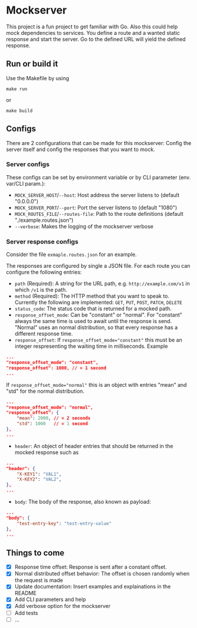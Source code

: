 # Mockserver

This project is a fun project to get familiar with Go. Also this could help mock dependencies to services.
You define a route and a wanted static response and start the server.
Go to the defined URL will yield the defined response.

## Run or build it
Use the Makefile by using
```shell
make run
```
or
```shell
make build
```

## Configs
There are 2 configurations that can be made for this mockserver: Config the server itself and config the responses that you want to mock.
### Server configs
These configs can be set by environment variable or by CLI parameter (env. var/CLI param.):
- `MOCK_SERVER_HOST`/`--host`: Host address the server listens to (default "0.0.0.0")
- `MOCK_SERVER_PORT`/`--port`: Port the server listens to (default "1080")
- `MOCK_ROUTES_FILE`/`--routes-file`: Path to the route definitions (default "./example.routes.json")
- `--verbose`: Makes the logging of the mockserver verbose
### Server response configs
Consider the file `exmaple.routes.json` for an example.

The responses are configured by single a JSON file.
For each route you can configure the following entries:
- `path` (Required): A string for the URL path, e.g. `http://example.com/v1` in which `/v1` is the path.
- `method` (Required): The HTTP method that you want to speak to. Currently the following are implemented: `GET`, `PUT`, `POST`, `PATCH`, `DELETE`
- `status_code`: The status code that is returned for a mocked path.
- `response_offset_mode`: Can be "constant" or "normal". For "constant" always the same time is used to await until the response is send. "Normal" uses an normal distribution, so that every response has a different response time.
- `response_offset`: If `response_offset_mode="constant"` this must be an integer respresenting the waiting time in milliseconds. Example
```JSON
...
"response_offset_mode": "constant",
"response_offset": 1000, // = 1 second
...
```
If `response_offset_mode="normal"` this is an object with entries "mean" and "std" for the normal distribution.
```JSON
...
"response_offset_mode": "normal",
"response_offset": {
    "mean": 2000, // = 2 seconds
    "std": 1000   // = 1 second
},
...
```
- `header`: An object of header entries that should be returned in the mocked response such as
```JSON
...
"header": {
    "X-KEY1": "VAL1",
    "X-KEY2": "VAL2",
},
...
```
- `body`: The body of the response, also known as payload:
```JSON
...
"body": {
    "test-entry-key": "test-entry-value"
},
...
```

## Things to come
- [x] Response time offset: Response is sent after a constant offset.
- [x] Normal distributed offset behavior: The offset is chosen randomly when the request is made
- [X] Update documentation: Insert examples and explainations in the README
- [x] Add CLI parameters and help
- [x] Add verbose option for the mockserver
- [ ] Add tests
- [ ] ...